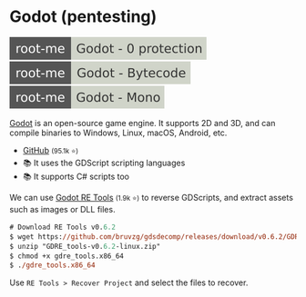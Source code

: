 # Godot (pentesting)

[![godot_0_protection](../../_badges/rootme/cracking/godot_0_protection.svg)](https://www.root-me.org/en/Challenges/Cracking/Godot-0-protection)
[![godot_0_protection](../../_badges/rootme/cracking/godot_bytecode.svg)](https://www.root-me.org/en/Challenges/Cracking/Godot-Bytecode)
[![godot_0_protection](../../_badges/rootme/cracking/godot_mono.svg)](https://www.root-me.org/en/Challenges/Cracking/Godot-Mono)

<div class="row row-cols-lg-2"><div>

[Godot](https://github.com/godotengine/godot) is an open-source game engine. It supports 2D and 3D, and can compile binaries to Windows, Linux, macOS, Android, etc.

* [GitHub](https://github.com/godotengine/godot) <small>(95.1k ⭐)</small>
* 📚 It uses the GDScript scripting languages
* 📚 It supports C# scripts too
</div><div>

We can use [Godot RE Tools](https://github.com/bruvzg/gdsdecomp/) <small>(1.9k ⭐)</small> to reverse GDScripts, and extract assets such as images or DLL files.

```ps
# Download RE Tools v0.6.2
$ wget https://github.com/bruvzg/gdsdecomp/releases/download/v0.6.2/GDRE_tools-v0.6.2-linux.zip
$ unzip "GDRE_tools-v0.6.2-linux.zip"
$ chmod +x gdre_tools.x86_64
$ ./gdre_tools.x86_64
```

Use `RE Tools > Recover Project` and select the files to recover.
</div></div>